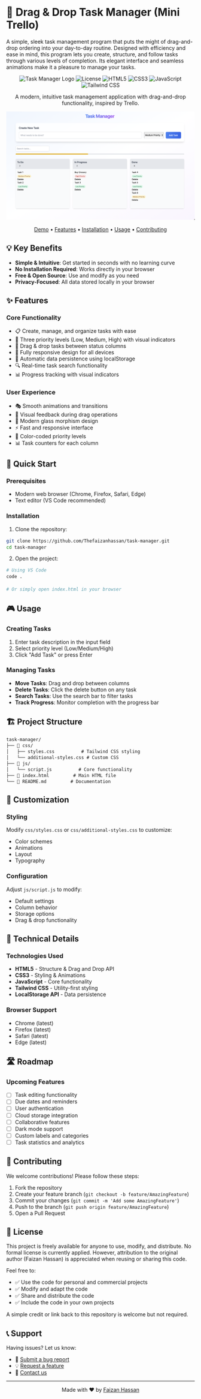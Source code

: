 # 🎯 Drag & Drop Task Manager (Mini Trello)
A simple, sleek task management program that puts the might of drag-and-drop ordering into your day-to-day routine. Designed with efficiency and ease in mind, this program lets you create, structure, and follow tasks through various levels of completion. Its elegant interface and seamless animations make it a pleasure to manage your tasks.

<div align="center">

![Task Manager Logo](https://img.shields.io/badge/Task%20Manager-1.0.0-blue)
![License](https://img.shields.io/badge/license-MIT-green)
![HTML5](https://img.shields.io/badge/HTML5-E34F26?style=flat&logo=html5&logoColor=white)
![CSS3](https://img.shields.io/badge/CSS3-1572B6?style=flat&logo=css3&logoColor=white)
![JavaScript](https://img.shields.io/badge/JavaScript-F7DF1E?style=flat&logo=javascript&logoColor=black)
![Tailwind CSS](https://img.shields.io/badge/Tailwind_CSS-38B2AC?style=flat&logo=tailwind-css&logoColor=white)

A modern, intuitive task management application with drag-and-drop functionality, inspired by Trello.

![Screenshot](screenshots/demo.png)

[Demo](#) • [Features](#features) • [Installation](#installation) • [Usage](#usage) • [Contributing](#contributing)

</div>

## 💡 Key Benefits
- **Simple & Intuitive**: Get started in seconds with no learning curve
- **No Installation Required**: Works directly in your browser
- **Free & Open Source**: Use and modify as you need
- **Privacy-Focused**: All data stored locally in your browser

## ✨ Features

### Core Functionality
- 📋 Create, manage, and organize tasks with ease
- 🎨 Three priority levels (Low, Medium, High) with visual indicators
- 🔄 Drag & drop tasks between status columns
- 📱 Fully responsive design for all devices
- 💾 Automatic data persistence using localStorage
- 🔍 Real-time task search functionality
- 📊 Progress tracking with visual indicators

### User Experience
- 🎭 Smooth animations and transitions
- 💫 Visual feedback during drag operations
- 🌈 Modern glass morphism design
- ⚡ Fast and responsive interface
- 🎨 Color-coded priority levels
- 📊 Task counters for each column

## 🚀 Quick Start

### Prerequisites
- Modern web browser (Chrome, Firefox, Safari, Edge)
- Text editor (VS Code recommended)

### Installation

1. Clone the repository:
```bash
git clone https://github.com/Thefaizanhassan/task-manager.git
cd task-manager
```

2. Open the project:
```bash
# Using VS Code
code .

# Or simply open index.html in your browser
```

## 🎮 Usage

### Creating Tasks
1. Enter task description in the input field
2. Select priority level (Low/Medium/High)
3. Click "Add Task" or press Enter

### Managing Tasks
- **Move Tasks**: Drag and drop between columns
- **Delete Tasks**: Click the delete button on any task
- **Search Tasks**: Use the search bar to filter tasks
- **Track Progress**: Monitor completion with the progress bar

## 🏗️ Project Structure

```
task-manager/
├── 📁 css/
│   ├── styles.css          # Tailwind CSS styling
│   └── additional-styles.css # Custom CSS
├── 📁 js/
│   └── script.js          # Core functionality
├── 📄 index.html         # Main HTML file
└── 📄 README.md         # Documentation
```

## 🎨 Customization

### Styling
Modify `css/styles.css` or `css/additional-styles.css` to customize:
- Color schemes
- Animations
- Layout
- Typography

### Configuration
Adjust `js/script.js` to modify:
- Default settings
- Column behavior
- Storage options
- Drag & drop functionality

## 🔧 Technical Details

### Technologies Used
- **HTML5** - Structure & Drag and Drop API
- **CSS3** - Styling & Animations
- **JavaScript** - Core functionality
- **Tailwind CSS** - Utility-first styling
- **LocalStorage API** - Data persistence

### Browser Support
- Chrome (latest)
- Firefox (latest)
- Safari (latest)
- Edge (latest)

## 🛣️ Roadmap

### Upcoming Features
- [ ] Task editing functionality
- [ ] Due dates and reminders
- [ ] User authentication
- [ ] Cloud storage integration
- [ ] Collaborative features
- [ ] Dark mode support
- [ ] Custom labels and categories
- [ ] Task statistics and analytics

## 🤝 Contributing

We welcome contributions! Please follow these steps:

1. Fork the repository
2. Create your feature branch (`git checkout -b feature/AmazingFeature`)
3. Commit your changes (`git commit -m 'Add some AmazingFeature'`)
4. Push to the branch (`git push origin feature/AmazingFeature`)
5. Open a Pull Request

## 📝 License

This project is freely available for anyone to use, modify, and distribute. No formal license is currently applied. However, attribution to the original author (Faizan Hassan) is appreciated when reusing or sharing this code.

Feel free to:
- ✅ Use the code for personal and commercial projects
- ✅ Modify and adapt the code
- ✅ Share and distribute the code
- ✅ Include the code in your own projects

A simple credit or link back to this repository is welcome but not required.

## 📞 Support

Having issues? Let us know:
- 🐛 [Submit a bug report](https://github.com/thefaizanhassan/task-manager/issues)
- 💡 [Request a feature](https://github.com/thefaizanhassan/task-manager/issues)
- 📧 [Contact us](mailto:thefaizanhassan@gmail.com)

---

<div align="center">
Made with ❤️ by <a href="https://github.com/thefaizanhassan">Faizan Hassan</a>
</div>
